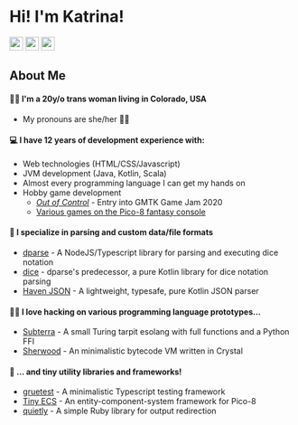 # Hi! I'm Katrina!

[<img src="https://cdn2.iconfinder.com/data/icons/metro-uinvert-dock/256/Twitter_NEW.png" width=24>](https://twitter.com/katrinakitten__)
[<img src="https://freeiconshop.com/wp-content/uploads/edd/tumblr-flat.png" width=24>](https://katrinakitten.tumblr.com)
[<img src="http://files.softicons.com/download/social-media-icons/free-social-media-icons-by-uiconstock/png/256x256/Reddit-Icon.png" width=24>](https://reddit.com/u/katrina-mtf)

## About Me

#### 🏳‍🌈 I'm a 20y/o trans woman living in Colorado, USA
- My pronouns are she/her 💬💅

#### 💻 I have 12 years of development experience with:
- Web technologies (HTML/CSS/Javascript)
- JVM development (Java, Kotlin, Scala)
- Almost every programming language I can get my hands on
- Hobby game development
  - [*Out of Control*](https://katrinakitten.itch.io/out-of-control) - Entry into GMTK Game Jam 2020
  - [Various games on the Pico-8 fantasy console](https://www.lexaloffle.com/bbs/?uid=45947)

#### 📁 I specialize in parsing and custom data/file formats
- [dparse](https://github.com/RoleSave/dparse) - A NodeJS/Typescript library for parsing and executing dice notation
- [dice](https://github.com/KatrinaKitten/dice) - dparse's predecessor, a pure Kotlin library for dice notation parsing
- [Haven JSON](https://github.com/KatrinaKitten/haven-json) - A lightweight, typesafe, pure Kotlin JSON parser

#### 👩‍💻 I love hacking on various programming language prototypes...
- [Subterra](https://github.com/KatrinaKitten/Subterra) - A small Turing tarpit esolang with full functions and a Python FFI
- [Sherwood](https://github.com/KatrinaKitten/sherwood) - An minimalistic bytecode VM written in Crystal

#### 🔧 ... and tiny utility libraries and frameworks!
- [gruetest](https://github.com/KatrinaKitten/gruetest) - A minimalistic Typescript testing framework
- [Tiny ECS](https://www.lexaloffle.com/bbs/?tid=39021) - An entity-component-system framework for Pico-8
- [quietly](https://github.com/KatrinaKitten/quietly) - A simple Ruby library for output redirection
